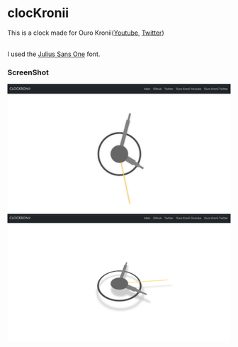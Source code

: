 # clocKronii

This is a clock made for Ouro Kronii([Youtube](https://www.youtube.com/channel/UCmbs8T6MWqUHP1tIQvSgKrg), [Twitter](https://twitter.com/ourokronii))<br><br>

I used the [Julius Sans One](https://fonts.google.com/specimen/Julius+Sans+One?query=Julius) font.

### ScreenShot

![clocKronii1](screenshot1.png)
![clocKronii2](screenshot2.png)